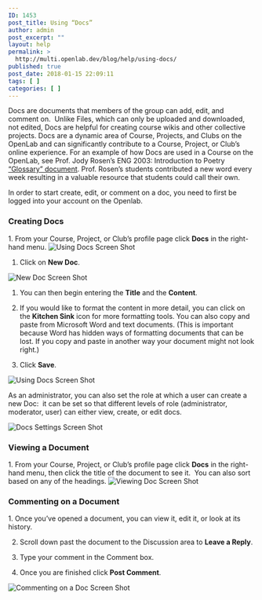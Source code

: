 ```yaml
---
ID: 1453
post_title: Using “Docs”
author: admin
post_excerpt: ""
layout: help
permalink: >
  http://multi.openlab.dev/blog/help/using-docs/
published: true
post_date: 2018-01-15 22:09:11
tags: [ ]
categories: [ ]
---
```

Docs are documents that members of the group can add, edit, and comment on.  Unlike Files, which can only be uploaded and downloaded, not edited, Docs are helpful for creating course wikis and other collective projects. Docs are a dynamic area of Course, Projects, and Clubs on the OpenLab and can significantly contribute to a Course, Project, or Club’s online experience. For an example of how Docs are used in a Course on the OpenLab, see Prof. Jody Rosen’s ENG 2003: Introduction to Poetry <a href="https://multi.openlab.dev/groups/eng-2003-introduction-to-poetry/docs/glossary-3">“Glossary” document</a>. Prof. Rosen’s students contributed a new word every week resulting in a valuable resource that students could call their own.

In order to start create, edit, or comment on a doc, you need to first be logged into your account on the Openlab.
<h3><strong>Creating Docs</strong></h3>
1. From your Course, Project, or Club’s profile page click <strong>Docs</strong> in the right-hand menu.

<img class="alignnone wp-image-36694 size-full" src="https://openlab.citytech.cuny.edu/wp-content/uploads/2012/09/Using_Docs_1_v2.png" sizes="(max-width: 1151px) 100vw, 1151px" srcset="https://openlab.citytech.cuny.edu/wp-content/uploads/2012/09/Using_Docs_1_v2.png 1151w, https://openlab.citytech.cuny.edu/wp-content/uploads/2012/09/Using_Docs_1_v2-300x173.png 300w, https://openlab.citytech.cuny.edu/wp-content/uploads/2012/09/Using_Docs_1_v2-1024x592.png 1024w, https://openlab.citytech.cuny.edu/wp-content/uploads/2012/09/Using_Docs_1_v2-32x18.png 32w" alt="Using Docs Screen Shot" />

1. Click on <strong>New Doc</strong>.

<img class="alignnone wp-image-36695 size-full" src="https://openlab.citytech.cuny.edu/wp-content/uploads/2012/09/Using_Docs_2_v2.png" sizes="(max-width: 1150px) 100vw, 1150px" srcset="https://openlab.citytech.cuny.edu/wp-content/uploads/2012/09/Using_Docs_2_v2.png 1150w, https://openlab.citytech.cuny.edu/wp-content/uploads/2012/09/Using_Docs_2_v2-300x169.png 300w, https://openlab.citytech.cuny.edu/wp-content/uploads/2012/09/Using_Docs_2_v2-1024x578.png 1024w, https://openlab.citytech.cuny.edu/wp-content/uploads/2012/09/Using_Docs_2_v2-32x18.png 32w" alt="New Doc Screen Shot" />

1. You can then begin entering the <strong>Title</strong> and the <strong>Content</strong>.

2. If you would like to format the content in more detail, you can click on the <strong>Kitchen Sink</strong> icon for more formatting tools. You can also copy and paste from Microsoft Word and text documents. (This is important because Word has hidden ways of formatting documents that can be lost. If you copy and paste in another way your document might not look right.)

3. Click <strong>Save</strong>.

<img class="alignnone wp-image-36696 size-full" src="https://openlab.citytech.cuny.edu/wp-content/uploads/2012/09/Using_Docs_3_v2.png" sizes="(max-width: 1149px) 100vw, 1149px" srcset="https://openlab.citytech.cuny.edu/wp-content/uploads/2012/09/Using_Docs_3_v2.png 1149w, https://openlab.citytech.cuny.edu/wp-content/uploads/2012/09/Using_Docs_3_v2-300x286.png 300w, https://openlab.citytech.cuny.edu/wp-content/uploads/2012/09/Using_Docs_3_v2-1024x978.png 1024w, https://openlab.citytech.cuny.edu/wp-content/uploads/2012/09/Using_Docs_3_v2-32x32.png 32w" alt="Using Docs Screen Shot" />

As an administrator, you can also set the role at which a user can create a new Doc:  it can be set so that different levels of role (administrator, moderator, user) can either view, create, or edit docs.

<img class="alignnone wp-image-36697 size-full" src="https://openlab.citytech.cuny.edu/wp-content/uploads/2012/09/Using_Docs_4_v2.png" sizes="(max-width: 855px) 100vw, 855px" srcset="https://openlab.citytech.cuny.edu/wp-content/uploads/2012/09/Using_Docs_4_v2.png 855w, https://openlab.citytech.cuny.edu/wp-content/uploads/2012/09/Using_Docs_4_v2-300x191.png 300w, https://openlab.citytech.cuny.edu/wp-content/uploads/2012/09/Using_Docs_4_v2-32x20.png 32w" alt="Docs Settings Screen Shot" />
<h3><strong>Viewing a Document</strong></h3>
1. From your Course, Project, or Club’s profile page click <strong>Docs</strong> in the right-hand menu, then click the title of the document to see it.  You can also sort based on any of the headings.

<img class="alignnone wp-image-36698 size-full" src="https://openlab.citytech.cuny.edu/wp-content/uploads/2012/09/Using_Docs_5_v2.png" sizes="(max-width: 1149px) 100vw, 1149px" srcset="https://openlab.citytech.cuny.edu/wp-content/uploads/2012/09/Using_Docs_5_v2.png 1149w, https://openlab.citytech.cuny.edu/wp-content/uploads/2012/09/Using_Docs_5_v2-300x158.png 300w, https://openlab.citytech.cuny.edu/wp-content/uploads/2012/09/Using_Docs_5_v2-1024x539.png 1024w, https://openlab.citytech.cuny.edu/wp-content/uploads/2012/09/Using_Docs_5_v2-32x17.png 32w" alt="Viewing Doc Screen Shot" />
<h3><strong>Commenting on a Document</strong></h3>
1. Once you’ve opened a document, you can view it, edit it, or look at its history.

2. Scroll down past the document to the Discussion area to <strong>Leave a Reply</strong>.

3. Type your comment in the Comment box.

4. Once you are finished click <strong>Post Comment</strong>.

<img class="alignnone wp-image-36699 size-full" src="https://openlab.citytech.cuny.edu/wp-content/uploads/2012/09/Using_Docs_6_v2.png" sizes="(max-width: 1200px) 100vw, 1200px" srcset="https://openlab.citytech.cuny.edu/wp-content/uploads/2012/09/Using_Docs_6_v2.png 1200w, https://openlab.citytech.cuny.edu/wp-content/uploads/2012/09/Using_Docs_6_v2-300x213.png 300w, https://openlab.citytech.cuny.edu/wp-content/uploads/2012/09/Using_Docs_6_v2-1024x725.png 1024w, https://openlab.citytech.cuny.edu/wp-content/uploads/2012/09/Using_Docs_6_v2-32x23.png 32w" alt="Commenting on a Doc Screen Shot" />
